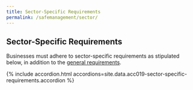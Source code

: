```yaml
---
title: Sector-Specific Requirements
permalink: /safemanagement/sector/
---
```


## Sector-Specific Requirements

Businesses must adhere to sector-specific requirements as stipulated below, in addition to the [general requirements](/safemanagement/general/).

{% include accordion.html accordions=site.data.acc019-sector-specific-requirements.accordion %}